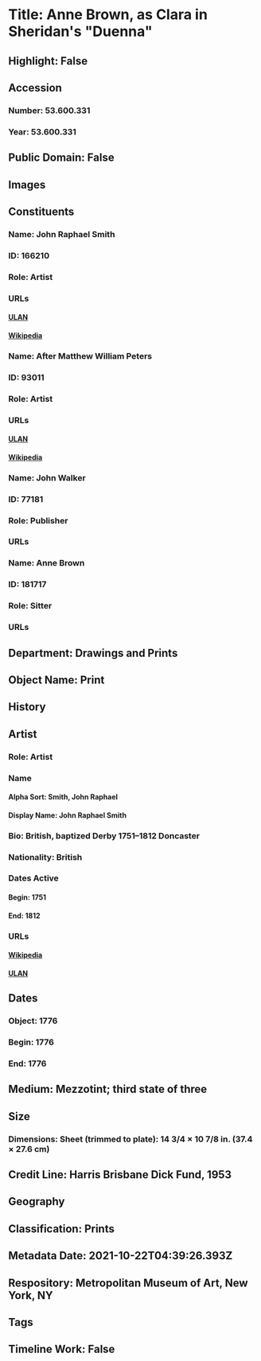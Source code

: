 # Title: Anne Brown, as Clara in Sheridan's "Duenna"
## Highlight: False
## Accession
### Number: 53.600.331
### Year: 53.600.331
## Public Domain: False
## Images
## Constituents
### Name: John Raphael Smith
### ID: 166210
### Role: Artist
### URLs
#### [ULAN](http://vocab.getty.edu/page/ulan/500116497)
#### [Wikipedia](https://www.wikidata.org/wiki/Q2470482)
### Name: After Matthew William Peters
### ID: 93011
### Role: Artist
### URLs
#### [ULAN](http://vocab.getty.edu/page/ulan/500018298)
#### [Wikipedia](https://www.wikidata.org/wiki/Q8016821)
### Name: John Walker
### ID: 77181
### Role: Publisher
### URLs
### Name: Anne Brown
### ID: 181717
### Role: Sitter
### URLs
## Department: Drawings and Prints
## Object Name: Print
## History
## Artist
### Role: Artist
### Name
#### Alpha Sort: Smith, John Raphael
#### Display Name: John Raphael Smith
### Bio: British, baptized Derby 1751–1812 Doncaster
### Nationality: British
### Dates Active
#### Begin: 1751
#### End: 1812
### URLs
#### [Wikipedia](https://www.wikidata.org/wiki/Q2470482)
#### [ULAN](http://vocab.getty.edu/page/ulan/500116497)
## Dates
### Object: 1776
### Begin: 1776
### End: 1776
## Medium: Mezzotint; third state of three
## Size
### Dimensions: Sheet (trimmed to plate): 14 3/4 × 10 7/8 in. (37.4 × 27.6 cm)
## Credit Line: Harris Brisbane Dick Fund, 1953
## Geography
## Classification: Prints
## Metadata Date: 2021-10-22T04:39:26.393Z
## Respository: Metropolitan Museum of Art, New York, NY
## Tags
## Timeline Work: False